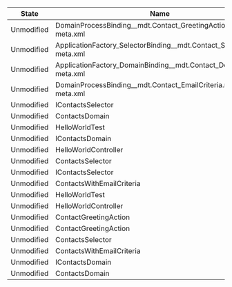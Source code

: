 | State       | Name         | Type        | Path                     |
|-------------|--------------|-------------|--------------------------|
| Unmodified | DomainProcessBinding__mdt.Contact_GreetingAction.md-meta.xml |  | main/default/customMetadata/DomainProcessBinding__mdt.Contact_GreetingAction.md-meta.xml |
| Unmodified | ApplicationFactory_SelectorBinding__mdt.Contact_Selector.md-meta.xml |  | main/default/customMetadata/ApplicationFactory_SelectorBinding__mdt.Contact_Selector.md-meta.xml |
| Unmodified | ApplicationFactory_DomainBinding__mdt.Contact_Domain.md-meta.xml |  | main/default/customMetadata/ApplicationFactory_DomainBinding__mdt.Contact_Domain.md-meta.xml |
| Unmodified | DomainProcessBinding__mdt.Contact_EmailCriteria.md-meta.xml |  | main/default/customMetadata/DomainProcessBinding__mdt.Contact_EmailCriteria.md-meta.xml |
| Unmodified | IContactsSelector | ApexClass | main/default/classes/IContactsSelector.cls-meta.xml |
| Unmodified | ContactsDomain | ApexClass | main/default/classes/ContactsDomain.cls |
| Unmodified | HelloWorldTest | ApexClass | main/default/classes/HelloWorldTest.cls-meta.xml |
| Unmodified | IContactsDomain | ApexClass | main/default/classes/IContactsDomain.cls |
| Unmodified | HelloWorldController | ApexClass | main/default/classes/HelloWorldController.cls |
| Unmodified | ContactsSelector | ApexClass | main/default/classes/ContactsSelector.cls-meta.xml |
| Unmodified | IContactsSelector | ApexClass | main/default/classes/IContactsSelector.cls |
| Unmodified | ContactsWithEmailCriteria | ApexClass | main/default/classes/ContactsWithEmailCriteria.cls-meta.xml |
| Unmodified | HelloWorldTest | ApexClass | main/default/classes/HelloWorldTest.cls |
| Unmodified | HelloWorldController | ApexClass | main/default/classes/HelloWorldController.cls-meta.xml |
| Unmodified | ContactGreetingAction | ApexClass | main/default/classes/ContactGreetingAction.cls |
| Unmodified | ContactGreetingAction | ApexClass | main/default/classes/ContactGreetingAction.cls-meta.xml |
| Unmodified | ContactsSelector | ApexClass | main/default/classes/ContactsSelector.cls |
| Unmodified | ContactsWithEmailCriteria | ApexClass | main/default/classes/ContactsWithEmailCriteria.cls |
| Unmodified | IContactsDomain | ApexClass | main/default/classes/IContactsDomain.cls-meta.xml |
| Unmodified | ContactsDomain | ApexClass | main/default/classes/ContactsDomain.cls-meta.xml |
